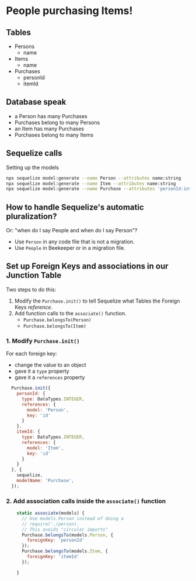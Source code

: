 # People purchasing Items!

## Tables

- Persons
    - name
- Items
    - name
- Purchases
    - personId
    - itemId

## Database speak

- a Person has many Purchases
- Purchases belong to many Persons
- an Item has many Purchases
- Purchases belong to many Items

## Sequelize calls

Setting up the models

```sh
npx sequelize model:generate --name Person --attributes name:string
npx sequelize model:generate --name Item --attributes name:string
npx sequelize model:generate --name Purchase --attributes 'personId:integer, itemId:integer'
```

## How to handle Sequelize's automatic pluralization?

Or: "when do I say People and when do I say Person"?

- Use `Person` in any code file that is not a migration.
- Use `People` in Beekeeper or in a migration file.

## Set up Foreign Keys and associations in our Junction Table

Two steps to do this:

1. Modify the `Purchase.init()` to tell Sequelize what Tables the Foreign Keys _reference_.
2. Add function calls to the `associate()` function.
    - `Purchase.belongsTo(Person)`
    - `Purchase.belongsTo(Item)`

### 1. Modify `Purchase.init()`

For each foreign key:
- change the value to an object
- gave it a `type` property
- gave it a `references` property

```js
  Purchase.init({
    personId: {
      type: DataTypes.INTEGER,
      references: {
        model: 'Person',
        key: 'id'
      }
    },
    itemId: {
      type: DataTypes.INTEGER,
      references: {
        model: 'Item',
        key: 'id'
      }
    }
  }, {
    sequelize,
    modelName: 'Purchase',
  });
```


### 2. Add association calls inside the `associate()` function

```js
    static associate(models) {
      // Use models.Person instead of doing a 
      // require('./person).
      // This avoids "circular imports"
      Purchase.belongsTo(models.Person, {
        foreignKey: 'personId'
      });
      Purchase.belongsTo(models.Item, {
        foreignKey: 'itemId'
      });

    }
```